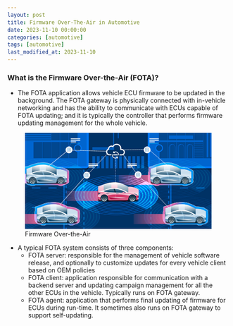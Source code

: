 ```yaml
---
layout: post
title: Firmware Over-The-Air in Automotive
date: 2023-11-10 00:00:00
categories: [automotive]
tags: [automotive]
last_modified_at: 2023-11-10
---
```


### What is the Firmware Over-the-Air (FOTA)?

* The FOTA application allows vehicle ECU firmware to be updated in the background. The FOTA gateway is physically connected with in-vehicle networking and has the ability to communicate with ECUs capable of FOTA updating; and it is typically the controller that performs firmware updating management for the whole vehicle.

<figure>
  <img src="/assets/img/blogs/automotive/FOTA/car-fota.png" alt="FOTA in automotive">
  <figcaption>Firmware Over-the-Air</figcaption>
</figure>

* A typical FOTA system consists of three components:
  * FOTA server: responsible for the management of vehicle software release, and optionally to customize updates for every vehicle client based on OEM policies
  * FOTA client: application responsible for communication with a backend server and updating campaign management for all the other ECUs in the vehicle. Typically runs on FOTA gateway.
  * FOTA agent: application that performs final updating of firmware for ECUs during run-time. It sometimes also runs on FOTA gateway to support self-updating.


